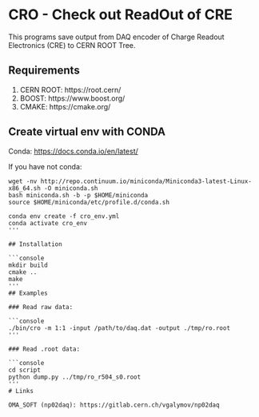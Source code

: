 # CRO - Check out ReadOut of CRE

This programs save output from DAQ encoder of Charge Readout Electronics (CRE) to CERN ROOT Tree.

## Requirements 

<ol>
<li>CERN ROOT: https://root.cern/</li>
<li>BOOST: https://www.boost.org/</li>
<li>CMAKE: https://cmake.org/</li>
</ol> 

##  Create virtual env with CONDA

Conda: https://docs.conda.io/en/latest/

If you have not conda: 

```console
wget -nv http://repo.continuum.io/miniconda/Miniconda3-latest-Linux-x86_64.sh -O miniconda.sh
bash miniconda.sh -b -p $HOME/miniconda
source $HOME/miniconda/etc/profile.d/conda.sh
```

```console
conda env create -f cro_env.yml
conda activate cro_env
'''

## Installation

```console
mkdir build
cmake ..
make
'''
## Examples

### Read raw data:

```console
./bin/cro -m 1:1 -input /path/to/daq.dat -output ./tmp/ro.root
'''

### Read .root data:

```console
cd script
python dump.py ../tmp/ro_r504_s0.root
'''
# Links

OMA_SOFT (np02daq): https://gitlab.cern.ch/vgalymov/np02daq
